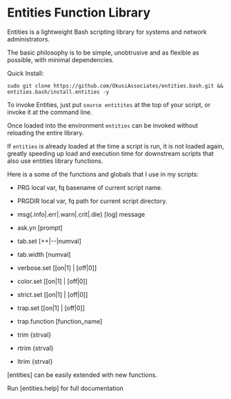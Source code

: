 # Entities Function Library

Entities is a lightweight Bash scripting library for systems and network administrators.

The basic philosophy is to be simple, unobtrusive and as flexible as possible, with minimal dependencies.

Quick Install:

    sudo git clone https://github.com/OkusiAssociates/entities.bash.git && entities.bash/install.entities -y

To invoke Entities, just put `source entitites` at the top of your script, or invoke it at the command line.

Once loaded into the environment `entities` can be invoked without reloading the entire library.

If `entities` is already loaded at the time a script is run, it is not loaded again, greatly speeding up load and execution time for downstream scripts that also use entities library functions.

Here is a some of the functions and globals that I use in my scripts:

  *  PRG		local var, fq basename of current script name.
  *  PRGDIR	local var, fq path for current script directory.
  
  * msg{.info|.err|.warn|.crit|.die} [log] message
  * ask.yn [prompt]
  * tab.set [++|--|numval]
  * tab.width [numval]
  * verbose.set [[on|1] | [off|0]]
  * color.set [[on|1] | [off|0]]
  * strict.set [[on|1] | [off|0]]
  * trap.set [[on|1] | [off|0]]
  * trap.function [function_name]
  * trim {strval}
  * rtrim {strval}
  * ltrim {strval}

[entities] can be easily extended with new functions.

Run [entities.help] for full documentation

